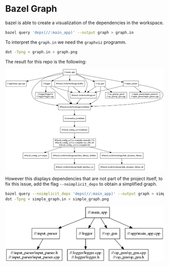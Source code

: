# Bazel Graph

bazel is able to create a visualization of the dependencies in the workspace.

```sh
bazel query 'deps(//:main_app)' --output graph > graph.in
```

To interpret the `graph.in` we need the `graphviz` programm.

```sh
dot -Tpng < graph.in > graph.png
```

The  result for this repo is the following:

![](./img/graph.png)


However this displays dependencies that are not part of the project itself, to
fix this issue, add the flag `--noimplicit_deps` to obtain a simplified graph.

```sh
bazel query --noimplicit_deps 'deps(//:main_app)' --output graph > simple_graph.in
dot -Tpng < simple_graph.in > simple_graph.png
```

![](./img/simple_graph.png)